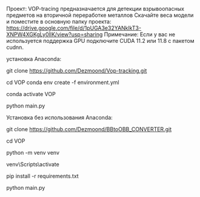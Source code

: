 Проект: VOP-tracing предназначается для детекции взрывоопасных предметов на вторичной переработке металлов
Скачайте веса модели и поместите в основную папку проекта: https://drive.google.com/file/d/1pUGA3e32YANklkT3-XNPW4XGKgLy0IlK/view?usp=sharing
Примечание: Если у вас не используется поддержка GPU подключите CUDA 11.2 или 11.8 с пакетом cudnn.

установка Anaconda:

git clone https://github.com/Dezmoond/Vop-tracking.git

cd VOP conda env create -f environment.yml

conda activate VOP

python main.py

Установка без использования Anaconda:

git clone https://github.com/Dezmoond/BBtoOBB_CONVERTER.git

cd VOP

python -m venv venv

venv\Scripts\activate

pip install -r requirements.txt

python main.py
